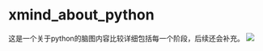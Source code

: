 # xmind_about_python
这是一个关于python的脑图内容比较详细包括每一个阶段，后续还会补充。
<img src="https://timgsa.baidu.com/timg?image&quality=80&size=b9999_10000&sec=1562346306467&di=920201a11d51c732d06ca5d4a27898c8&imgtype=0&src=http%3A%2F%2Fwww.veryxue.com%2Ftbzs%2Fcoll%2Fdata%2Fimages%2Fpython%2F201804031609.jpg">
